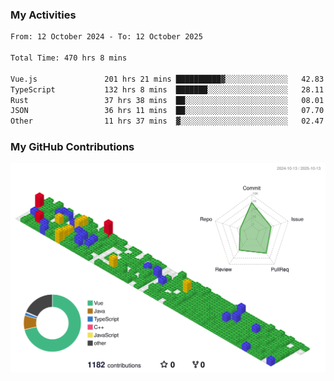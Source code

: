 ### My Activities

<!--START_SECTION:waka-->

```txt
From: 12 October 2024 - To: 12 October 2025

Total Time: 470 hrs 8 mins

Vue.js               201 hrs 21 mins ██████████▓░░░░░░░░░░░░░░   42.83 %
TypeScript           132 hrs 8 mins  ███████░░░░░░░░░░░░░░░░░░   28.11 %
Rust                 37 hrs 38 mins  ██░░░░░░░░░░░░░░░░░░░░░░░   08.01 %
JSON                 36 hrs 11 mins  ██░░░░░░░░░░░░░░░░░░░░░░░   07.70 %
Other                11 hrs 37 mins  ▓░░░░░░░░░░░░░░░░░░░░░░░░   02.47 %
```

<!--END_SECTION:waka-->

### My GitHub Contributions

![](./profile-3d-contrib/profile-gitblock.svg)
